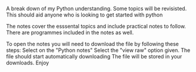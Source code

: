 A break down of my Python understanding. Some topics will be revisisted. This should aid anyone who is
looking to get started with python

The notes cover the esssental topics and include practical notes to follow.
There are programmes included in the notes as well.

To open the notes you will need to download the file by following these steps:
Select on the "Python notes"
Select the "view raw" option given.
The file should start automatically downloading
The file will be stored in your downloads.
Enjoy
